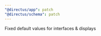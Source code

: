 ```yaml
---
"@directus/app": patch
"@directus/schema": patch
---
```


Fixed default values for interfaces & displays
